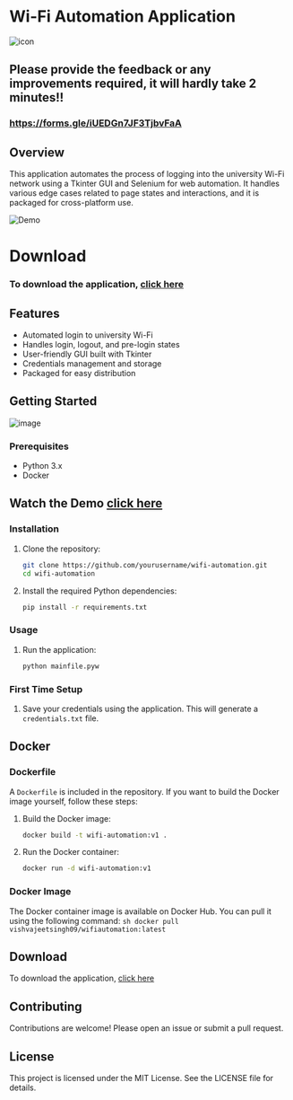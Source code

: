 # Wi-Fi Automation Application

![icon](https://github.com/user-attachments/assets/6a354587-8ee4-4359-b551-d3013b37b59c)


## Please provide the feedback or any improvements required, it will hardly take 2 minutes!!
### https://forms.gle/iUEDGn7JF3TjbvFaA

## Overview

This application automates the process of logging into the university Wi-Fi network using a Tkinter GUI and Selenium for web automation. It handles various edge cases related to page states and interactions, and it is packaged for cross-platform use.

![Demo](./assets/videoplayback.gif)

# Download

### To download the application, [click here](https://www.dropbox.com/scl/fi/m6hv54zx9bfyyr3gmqsdo/mainfile.exe?rlkey=8ufmi1ltzoyfbzz0zefdn7ca4&st=zshnw6gg&dl=0)

## Features

- Automated login to university Wi-Fi
- Handles login, logout, and pre-login states
- User-friendly GUI built with Tkinter
- Credentials management and storage
- Packaged for easy distribution

## Getting Started

![image](https://github.com/user-attachments/assets/e8a25549-f262-4940-926b-ba5ff8827b27)

### Prerequisites

- Python 3.x
- Docker

## Watch the Demo [click here](https://youtu.be/pp6kFQskK6s)
### Installation

1. Clone the repository:
    ```sh
    git clone https://github.com/yourusername/wifi-automation.git
    cd wifi-automation
    ```

2. Install the required Python dependencies:
    ```sh
    pip install -r requirements.txt
    ```

### Usage

1. Run the application:
    ```sh
    python mainfile.pyw
    ```

### First Time Setup

1. Save your credentials using the application. This will generate a `credentials.txt` file.

## Docker

### Dockerfile

A `Dockerfile` is included in the repository. If you want to build the Docker image yourself, follow these steps:

1. Build the Docker image:
    ```sh
    docker build -t wifi-automation:v1 .
    ```

2. Run the Docker container:
    ```sh
    docker run -d wifi-automation:v1
    ```

### Docker Image

The Docker container image is available on Docker Hub. You can pull it using the following command:
    ```sh
    docker pull vishvajeetsingh09/wifiautomation:latest
    ```

## Download

To download the application, [click here](https://www.dropbox.com/scl/fi/m6hv54zx9bfyyr3gmqsdo/mainfile.exe?rlkey=8ufmi1ltzoyfbzz0zefdn7ca4&st=zshnw6gg&dl=0)


## Contributing

Contributions are welcome! Please open an issue or submit a pull request.

## License

This project is licensed under the MIT License. See the LICENSE file for details.
